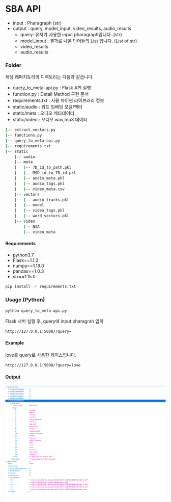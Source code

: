 # SBA API
- input : Pharagraph (str)
- output : query, model_input, video_results, audio_results
    - query: 유저가 사용한 input pharagraph입니다. (str)
    - model_input : 결과로 나온 단어들의 List 입니다. (List of str)
    - video_results 
    - audio_results

### Folder
해당 레파지토리의 디렉토리는 다음과 같습니다.
- query_to_meta-api.py : Flask API 실행
- function.py : Detail Method 구현 문서
- requirements.txt : 사용 파이썬 라이브러리 정보
- static/audio : 워드 임베딩 모델/백터
- static/meta : 오디오 메타데이터
- static/video : 오디오 wav,mp3 데이터

```sh
|-- extract_vectors.py
|-- functions.py
|-- query_to_meta-api.py
|-- requirements.txt
|-- static
    |-- audio
    |-- meta
    |   |-- 7D_id_to_path.pkl
    |   |-- MSD_id_to_7D_id.pkl
    |   |-- audio_meta.pkl
    |   |-- audio_tags.pkl
    |   |-- video_meta.csv
    |-- vectors
    |   |-- audio_tracks.pkl
    |   |-- model
    |   |-- video_tags.pkl
    |   |-- word_vectors.pkl
    |-- video
        |-- NIA
        |-- video_meta
```

#### Requirements
- python3.7
- Flask==1.1.2
- numpy==1.19.0
- pandas==1.0.3
- six==1.15.0

``` bash
pip install -r requirements.txt
```

### Usage (Python)

``` python
python query_to_meta-api.py
```
Flask 서버 실행 후, query에 input pharagrah 입력
```bash
http://127.0.0.1:5000/?query=
```


#### Example
love를 query로 사용한 케이스입니다.
```bash
http://127.0.0.1:5000/?query=love
```

#### Output
<img src="img/result_api.png">